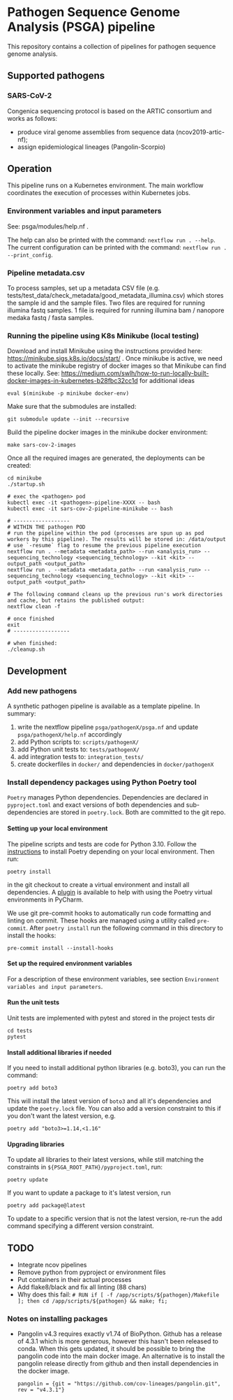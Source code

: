 # Pathogen Sequence Genome Analysis (PSGA) pipeline

This repository contains a collection of pipelines for pathogen sequence genome analysis.

## Supported pathogens

### SARS-CoV-2

Congenica sequencing protocol is based on the ARTIC consortium and works as follows:

- produce viral genome assemblies from sequence data (ncov2019-artic-nf);
- assign epidemiological lineages (Pangolin-Scorpio)

## Operation

This pipeline runs on a Kubernetes environment. The main workflow coordinates the execution of processes within Kubernetes jobs.

### Environment variables and input parameters

See: psga/modules/help.nf .

The help can also be printed with the command: `nextflow run . --help`.
The current configuration can be printed with the command: `nextflow run . --print_config`.

### Pipeline metadata.csv

To process samples, set up a metadata CSV file (e.g. tests/test_data/check_metadata/good_metadata_illumina.csv) which stores the sample id and the sample files. Two files are required for running illumina fastq samples. 1 file is required for running illumina bam / nanopore medaka fastq / fasta samples.

### Running the pipeline using K8s Minikube (local testing)

Download and install Minikube using the instructions provided here: https://minikube.sigs.k8s.io/docs/start/ .
Once minikube is active, we need to activate the minikube registry of docker images so that Minikube can find these locally.
See: https://medium.com/swlh/how-to-run-locally-built-docker-images-in-kubernetes-b28fbc32cc1d for additional ideas

```commandline
eval $(minikube -p minikube docker-env)
```

Make sure that the submodules are installed:

```commandline
git submodule update --init --recursive
```

Build the pipeline docker images in the minikube docker environment:

```commandline
make sars-cov-2-images
```

Once all the required images are generated, the deployments can be created:

```commandline
cd minikube
./startup.sh

# exec the <pathogen> pod
kubectl exec -it <pathogen>-pipeline-XXXX -- bash
kubectl exec -it sars-cov-2-pipeline-minikube -- bash

# ------------------
# WITHIN THE pathogen POD
# run the pipeline within the pod (processes are spun up as pod workers by this pipeline). The results will be stored in: /data/output
# use `-resume` flag to resume the previous pipeline execution
nextflow run . --metadata <metadata_path> --run <analysis_run> --sequencing_technology <sequencing_technology> --kit <kit> --output_path <output_path>
nextflow run . --metadata <metadata_path> --run <analysis_run> --sequencing_technology <sequencing_technology> --kit <kit> --output_path <output_path>

# The following command cleans up the previous run's work directories and cache, but retains the published output:
nextflow clean -f

# once finished
exit
# ------------------

# when finished:
./cleanup.sh
```

## Development

### Add new pathogens

A synthetic pathogen pipeline is available as a template pipeline. In summary:

1. write the nextflow pipeline `psga/pathogenX/psga.nf` and update `psga/pathogenX/help.nf` accordingly
2. add Python scripts to: `scripts/pathogenX/`
3. add Python unit tests to: `tests/pathogenX/`
4. add integration tests to: `integration_tests/`
5. create dockerfiles in `docker/` and dependencies in `docker/pathogenX`

### Install dependency packages using Python Poetry tool

`Poetry` manages Python dependencies. Dependencies are declared in `pyproject.toml` and exact versions of both dependencies and sub-dependencies are stored in `poetry.lock`. Both are committed to the git repo.

#### Setting up your local environment

The pipeline scripts and tests are code for Python 3.10.
Follow the [instructions](https://python-poetry.org/docs/) to install Poetry depending on your local environment. Then run:

```commandline
poetry install
```

in the git checkout to create a virtual environment and install all dependencies. A [plugin](https://plugins.jetbrains.com/plugin/14307-poetry) is available to help with using the Poetry virtual environments in PyCharm.

We use git pre-commit hooks to automatically run code formatting and linting on commit. These hooks are managed using a utility called `pre-commit`. After `poetry install` run the following command in this directory to install the hooks:

```commandline
pre-commit install --install-hooks
```

#### Set up the required environment variables

For a description of these environment variables, see section `Environment variables and input parameters`.

#### Run the unit tests

Unit tests are implemented with pytest and stored in the project tests dir

```commandline
cd tests
pytest
```

#### Install additional libraries if needed

If you need to install additional python libraries (e.g. boto3), you can run the command:

```commandline
poetry add boto3
```

This will install the latest version of `boto3` and all it's dependencies and update the `poetry.lock` file. You can also add a version constraint to this if you don't want the latest version, e.g.

```commandline
poetry add "boto3>=1.14,<1.16"
```

#### Upgrading libraries

To update all libraries to their latest versions, while still matching the constraints in `${PSGA_ROOT_PATH}/pyproject.toml`, run:

```commandline
poetry update
```

If you want to update a package to it's latest version, run

```commandline
poetry add package@latest
```

To update to a specific version that is not the latest version, re-run the add command specifying a different version constraint.

## TODO

- Integrate ncov pipelines
- Remove python from pyproject or environment files
- Put containers in their actual processes
- Add flake8/black and fix all linting (88 chars)
- Why does this fail: `# RUN if [ -f /app/scripts/${pathogen}/Makefile ]; then cd /app/scripts/${pathogen} && make; fi;`

### Notes on installing packages

- Pangolin v4.3 requires exactly v1.74 of BioPython.
  Github has a release of 4.3.1 which is more generous, however this hasn't been released to conda.
  When this gets updated, it should be possible to bring the pangolin code into the main docker image.
  An alternative is to install the pangolin release directly from github and then install dependencies in the docker image.
  ```
  pangolin = {git = "https://github.com/cov-lineages/pangolin.git", rev = "v4.3.1"}
  ```
